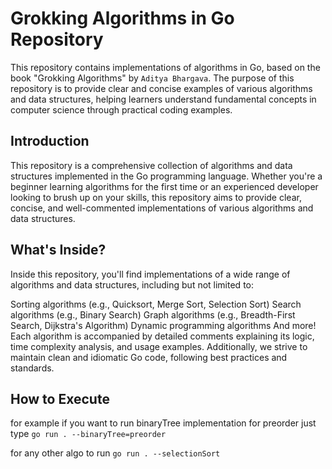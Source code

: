 # Grokking Algorithms in Go Repository

This repository contains implementations of algorithms in Go, based on the book "Grokking Algorithms" by `Aditya Bhargava`. The purpose of this repository is to provide clear and concise examples of various algorithms and data structures, helping learners understand fundamental concepts in computer science through practical coding examples.

## Introduction

This repository is a comprehensive collection of algorithms and data structures implemented in the Go programming language. Whether you're a beginner learning algorithms for the first time or an experienced developer looking to brush up on your skills, this repository aims to provide clear, concise, and well-commented implementations of various algorithms and data structures.

## What's Inside?
Inside this repository, you'll find implementations of a wide range of algorithms and data structures, including but not limited to:

Sorting algorithms (e.g., Quicksort, Merge Sort, Selection Sort)
Search algorithms (e.g., Binary Search)
Graph algorithms (e.g., Breadth-First Search, Dijkstra's Algorithm)
Dynamic programming algorithms
And more!
Each algorithm is accompanied by detailed comments explaining its logic, time complexity analysis, and usage examples. Additionally, we strive to maintain clean and idiomatic Go code, following best practices and standards.


## How to Execute 
for example if you want to run binaryTree implementation for preorder just type
```go run . --binaryTree=preorder```

for any other algo to run 
```go run . --selectionSort```
